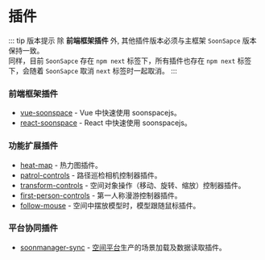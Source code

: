 # 插件

<Docs-Update />

::: tip 版本提示
除 **前端框架插件** 外, 其他插件版本必须与主框架 `SoonSapce` 版本保持一致。
<br>
同样，目前 `SoonSapce` 存在 `npm next` 标签下，所有插件也存在 `npm next` 标签下，会随着 `SoonSapce` 取消 `next` 标签时一起取消。
:::

### 前端框架插件
- [vue-soonspace](./vue-soonspace.html) - Vue 中快速使用 soonspacejs。
- [react-soonspace](./react-soonspace.html) - React 中快速使用 soonspacejs。

### 功能扩展插件
- [heat-map](./heat-map.html) - 热力图插件。
- [patrol-controls](./patrol-controls.html) - 路径巡检相机控制器插件。
- [transform-controls](./transform-controls.html) - 空间对象操作（移动、旋转、缩放）控制器插件。
- [first-person-controls](./first-person-controls.html) - 第一人称漫游控制器插件。
- [follow-mouse](./follow-mouse.html) - 空间中摆放模型时，模型跟随鼠标插件。

### 平台协同插件
- [soonmanager-sync](./soonmanager-sync.html) - [空间平台](http://www.xwbuilders.com:9050/#/projectManage/bim)生产的场景加载及数据读取插件。